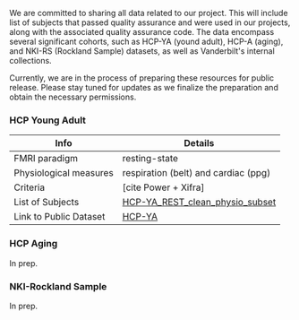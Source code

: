 We are committed to sharing all data related to our project. This will include list of subjects that passed quality assurance and were used in our projects, along with the associated quality assurance code. The data encompass several significant cohorts, such as HCP-YA (yound adult), HCP-A (aging), and NKI-RS (Rockland Sample) datasets, as well as Vanderbilt's internal collections.

Currently, we are in the process of preparing these resources for public release. Please stay tuned for updates as we finalize the preparation and obtain the necessary permissions.


### HCP Young Adult

 | Info      | Details                        |
| ----------- | ------------------------------------ |
| FMRI paradigm | resting-state |
| Physiological measures | respiration (belt) and cardiac (ppg) |
| Criteria | [cite Power + Xifra] |
| List of Subjects| [HCP-YA_REST_clean_physio_subset](https://github.com/neurdylab/deep-physio-recon/blob/main/JOURNAL-NAME-2022/meta/HCP1200_REST_clean_physio_subset.txt) |
| Link to Public Dataset | [HCP-YA](https://www.humanconnectome.org/study/hcp-young-adult) |

### HCP Aging
In prep.

### NKI-Rockland Sample
In prep.
